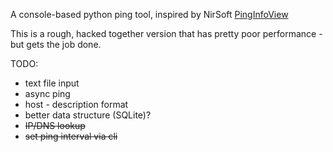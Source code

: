 A console-based python ping tool, inspired by NirSoft [PingInfoView](https://www.nirsoft.net/utils/multiple_ping_tool.html)


This is a rough, hacked together version that has pretty poor performance - but gets the job done. 

TODO: 
- text file input 
- async ping
- host - description format 
- better data structure (SQLite)?
- ~~IP/DNS lookup~~
- ~~set ping interval via cli~~
